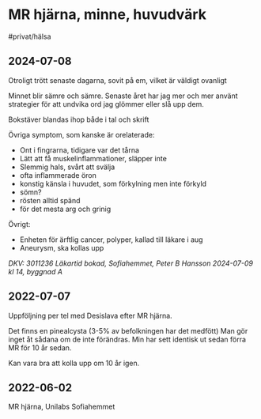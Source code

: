 # MR hjärna, minne, huvudvärk

#privat/hälsa

## 2024-07-08
Otroligt trött senaste dagarna, sovit på em, vilket är väldigt ovanligt

Minnet blir sämre och sämre.
Senaste året har jag mer och mer använt strategier för att undvika ord jag glömmer eller slå upp dem.

Bokstäver blandas ihop både i tal och skrift

Övriga symptom, som kanske är orelaterade:
- Ont i fingrarna, tidigare var det tårna
- Lätt att få muskelinflammationer, släpper inte
- Slemmig hals, svårt att svälja
- ofta inflammerade öron
- konstig känsla i huvudet, som förkylning men inte förkyld
- sömn?
- rösten alltid spänd
- för det mesta arg och grinig

Övrigt:
- Enheten för ärftlig cancer, polyper, kallad till läkare i aug
- Aneurysm, ska kollas upp

*DKV: 3011236*
*Läkartid bokad, Sofiahemmet, Peter B Hansson*
*2024-07-09 kl 14, byggnad A*

## 2022-07-07
Uppföljning per tel med Desislava efter MR hjärna.

Det finns en pinealcysta (3-5% av befolkningen har det medfött)
Man gör inget åt sådana om de inte förändras.  Min har sett identisk ut sedan förra MR för 10 år sedan.

Kan vara bra att kolla upp om 10 år igen.

## 2022-06-02
MR hjärna, Unilabs Sofiahemmet